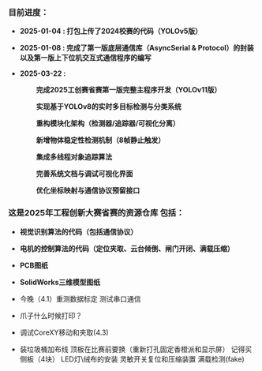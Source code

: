 ### 目前进度：
- **2025-01-04 : 打包上传了2024校赛的代码（YOLOv5版）**
- **2025-01-08 : 完成了第一版底层通信库（AsyncSerial & Protocol）的封装以及第一版上下位机交互式通信程序的编写**
- **2025-03-22 :**
  
    **$\qquad$完成2025工创赛省赛第一版完整主程序开发（YOLOv11版）**
  
    **$\qquad$实现基于YOLOv8的实时多目标检测与分类系统**
  
    **$\qquad$重构模块化架构（检测器/追踪器/可视化分离）**
  
    **$\qquad$新增物体稳定性检测机制（8帧静止触发）**
  
    **$\qquad$集成多线程对象追踪算法**
  
    **$\qquad$完善系统文档与调试可视化界面**
  
    **$\qquad$优化坐标映射与通信协议预留接口**
  
### 这是2025年工程创新大赛省赛的资源仓库 包括：
- **视觉识别算法的代码（包括通信协议）**
- **电机的控制算法的代码（定位夹取、云台倾倒、闸门开闭、满载压缩）**
- **PCB图纸**
- **SolidWorks三维模型图纸**
  

 - 今晚（4.1）重测数据标定 测试串口通信 
 - 爪子什么时候打印？
 - 调试CoreXY移动和夹取(4.3)
 - 装垃圾桶加布线
顶板在比赛前要换（重新打孔固定香橙派和显示屏）
记得买侧板（4块）
LED灯\绒布的安装
灵敏开关复位和压缩装置
满载检测(fake)